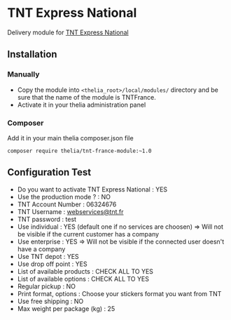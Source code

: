 # TNT Express National 

Delivery module for [TNT Express National](http://www.tnt.fr)

## Installation

### Manually

* Copy the module into ```<thelia_root>/local/modules/``` directory and be sure that the name of the module is TNTFrance.
* Activate it in your thelia administration panel

### Composer

Add it in your main thelia composer.json file

```
composer require thelia/tnt-france-module:~1.0
```

## Configuration Test
 - Do you want to activate TNT Express National : YES
 - Use the production mode ? : NO
 - TNT Account Number : 06324676
 - TNT Username : webservices@tnt.fr
 - TNT password : test
 - Use individual : YES (default one if no services are choosen) => Will not be visible if the current customer has a company
 - Use enterprise : YES => Will not be visible if the connected user doesn't have a company
 - Use TNT depot : YES
 - Use drop off point  : YES
 - List of available products : CHECK ALL TO YES
 - List of available options : CHECK ALL TO YES
 - Regular pickup : NO
 - Print format, options : Choose your stickers format you want from TNT
 - Use free shipping : NO
 - Max weight per package (kg) : 25